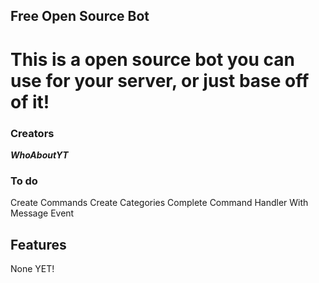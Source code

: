 ## Free Open Source Bot
# This is a open source bot you can use for your server, or just base off of it!

### Creators
***WhoAboutYT***

### To do

Create Commands
Create Categories
Complete Command Handler With Message Event

## Features

None YET!
